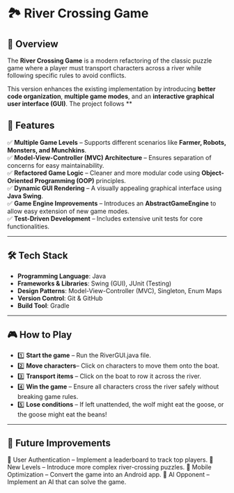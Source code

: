 # 🏞️ River Crossing Game


## 📌 Overview
The **River Crossing Game** is a modern refactoring of the classic puzzle game where a player must transport characters across a river while following specific rules to avoid conflicts. 

This version enhances the existing implementation by introducing **better code organization**, **multiple game modes**, and an **interactive graphical user interface (GUI)**. The project follows **

## 🎯 Features
✅ **Multiple Game Levels** – Supports different scenarios like **Farmer, Robots, Monsters, and Munchkins**.  
✅ **Model-View-Controller (MVC) Architecture** – Ensures separation of concerns for easy maintainability.  
✅ **Refactored Game Logic** – Cleaner and more modular code using **Object-Oriented Programming (OOP)** principles.  
✅ **Dynamic GUI Rendering** – A visually appealing graphical interface using **Java Swing**.  
✅ **Game Engine Improvements** – Introduces an **AbstractGameEngine** to allow easy extension of new game modes.  
✅ **Test-Driven Development** – Includes extensive unit tests for core functionalities.  

---

## 🛠️ Tech Stack
- **Programming Language**: Java  
- **Frameworks & Libraries**: Swing (GUI), JUnit (Testing)  
- **Design Patterns**: Model-View-Controller (MVC), Singleton, Enum Maps  
- **Version Control**: Git & GitHub  
- **Build Tool**: Gradle  

---

## 🎮 How to Play
- 1️⃣ **Start the game** – Run the RiverGUI.java file.
- 2️⃣ **Move characters**– Click on characters to move them onto the boat.
- 3️⃣ **Transport items** – Click on the boat to row it across the river.
- 4️⃣ **Win the game** – Ensure all characters cross the river safely without breaking game rules.
- 5️⃣ **Lose conditions** – If left unattended, the wolf might eat the goose, or the goose might eat the beans!

---
## 🚀 Future Improvements
🔹 User Authentication – Implement a leaderboard to track top players.
🔹 New Levels – Introduce more complex river-crossing puzzles.
🔹 Mobile Optimization – Convert the game into an Android app.
🔹 AI Opponent – Implement an AI that can solve the game.


